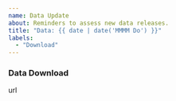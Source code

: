 ```yaml
---
name: Data Update
about: Reminders to assess new data releases.
title: "Data: {{ date | date('MMMM Do') }}"
labels:
  - "Download"
---
```

### Data Download
url
